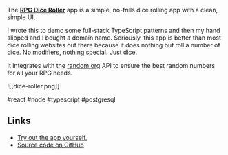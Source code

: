 The **[RPG Dice Roller](http://rpgdiceroller.com/)** app is a simple, no-frills dice rolling app with a clean, simple UI.

I wrote this to demo some full-stack TypeScript patterns and then my hand slipped and I bought a domain name. Seriously, this app is better than most dice rolling websites out there because it does nothing but roll a number of dice. No modifiers, nothing special. Just dice. 

It integrates with the [random.org](https://www.random.org/) API to ensure the best random numbers for all your RPG needs.

![[dice-roller.png]]

#react #node #typescript #postgresql 

## Links
- [Try out the app yourself.](http://rpgdiceroller.com/)
- [Source code on GitHub](https://github.com/aloverso/dice-roller)